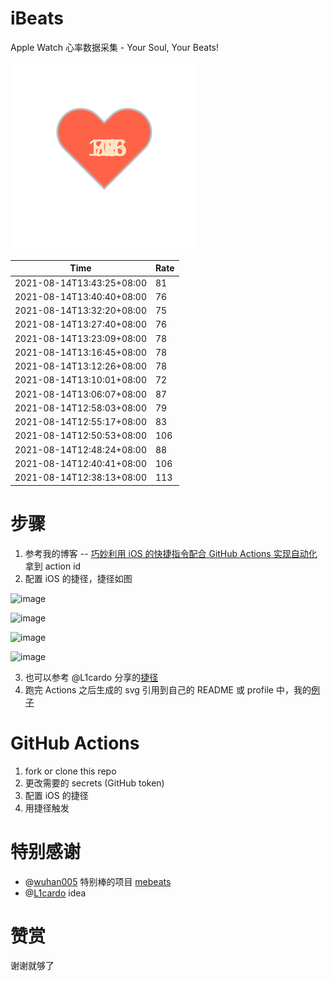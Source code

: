 # iBeats
Apple Watch 心率数据采集 - Your Soul, Your Beats!

![](./files/heart.svg)

<!--START_SECTION:my_heart_rate-->
| Time | Rate | 
 | ---- | ---- | 
| 2021-08-14T13:43:25+08:00 | 81 |
| 2021-08-14T13:40:40+08:00 | 76 |
| 2021-08-14T13:32:20+08:00 | 75 |
| 2021-08-14T13:27:40+08:00 | 76 |
| 2021-08-14T13:23:09+08:00 | 78 |
| 2021-08-14T13:16:45+08:00 | 78 |
| 2021-08-14T13:12:26+08:00 | 78 |
| 2021-08-14T13:10:01+08:00 | 72 |
| 2021-08-14T13:06:07+08:00 | 87 |
| 2021-08-14T12:58:03+08:00 | 79 |
| 2021-08-14T12:55:17+08:00 | 83 |
| 2021-08-14T12:50:53+08:00 | 106 |
| 2021-08-14T12:48:24+08:00 | 88 |
| 2021-08-14T12:40:41+08:00 | 106 |
| 2021-08-14T12:38:13+08:00 | 113 |

<!--END_SECTION:my_heart_rate-->

# 步骤
1. 参考我的博客 -- [巧妙利用 iOS 的快捷指令配合 GitHub Actions 实现自动化](https://github.com/yihong0618/gitblog/issues/198) 拿到 action id
2. 配置 iOS 的捷径，捷径如图

![image](https://user-images.githubusercontent.com/15976103/122154218-0db0b480-ce97-11eb-93bb-5aec07c558dc.png)

![image](https://user-images.githubusercontent.com/15976103/122154236-186b4980-ce97-11eb-8e4b-70551a0391ae.png)

![image](https://user-images.githubusercontent.com/15976103/122154268-2d47dd00-ce97-11eb-902e-3acf292265a9.png)

![image](https://user-images.githubusercontent.com/15976103/122174055-fa144680-ceb4-11eb-9be2-3eb83cd516f7.png)

3. 也可以参考 @L1cardo 分享的[捷径](https://www.icloud.com/shortcuts/6ab6047b459c41ad822ad6b94b1c03d4)
4. 跑完 Actions 之后生成的 svg 引用到自己的 README 或 profile 中，我的[例子](https://github.com/yihong0618) 

# GitHub Actions

1. fork or clone this repo
2. 更改需要的 secrets (GitHub token)
3. 配置 iOS 的捷径
4. 用捷径触发

# 特别感谢
- @[wuhan005](https://github.com/wuhan005) 特别棒的项目 [mebeats](https://github.com/wuhan005/mebeats)
- @[L1cardo](https://github.com/L1cardo) idea

# 赞赏
谢谢就够了
